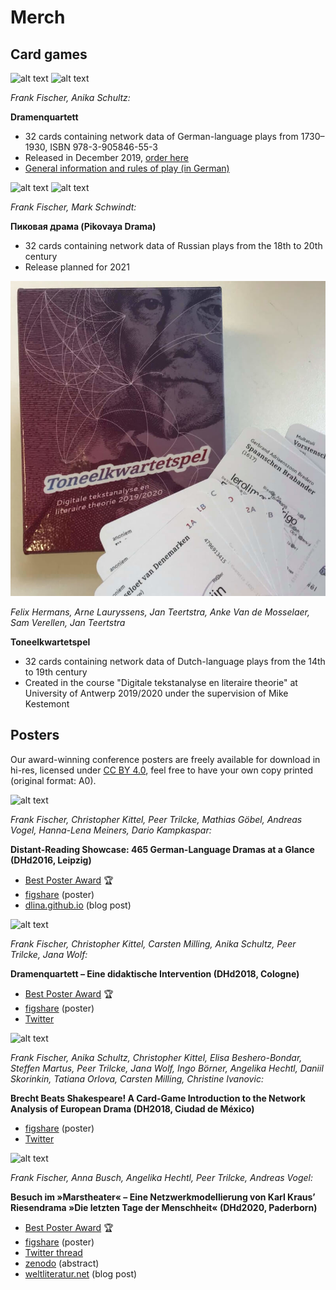 # Merch 

## Card games

![alt text](http://www.etkbooks.com/wp-content/uploads/9783905846553_front.jpg)
![alt text](http://www.etkbooks.com/wp-content/uploads/9783905846553_back.jpg)

*Frank Fischer, Anika Schultz:*

**Dramenquartett**

* 32 cards containing network data of German-language plays from 1730–1930, ISBN 978-3-905846-55-3
* Released in December 2019, [order here](http://www.etkbooks.com/dramenquartett/)
* [General information and rules of play (in German)](https://dramenquartett.github.io/)

![alt text](place-holder-mockup.jpg)
![alt text](place-holder-mockup.jpg)

*Frank Fischer, Mark Schwindt:*

**Пиковая драма (Pikovaya Drama)**

* 32 cards containing network data of Russian plays from the 18th to 20th century
* Release planned for 2021

![alt text](../img/merch/toneelkwartetspel.jpg)

*Felix Hermans, Arne Lauryssens, Jan Teertstra, Anke Van de Mosselaer, Sam Verellen, Jan Teertstra*

**Toneelkwartetspel**

* 32 cards containing network data of Dutch-language plays from the 14th to 19th century
* Created in the course "Digitale tekstanalyse en literaire theorie" at University of Antwerp 2019/2020 under the supervision of Mike Kestemont

## Posters

Our award-winning conference posters are freely available for download in hi-res, licensed under [CC BY 4.0](https://creativecommons.org/licenses/by/4.0/), feel free to have your own copy printed (original format: A0).

![alt text](https://lehkost.github.io/posters/distant-reading-showcase-dhd2016.jpg)

*Frank Fischer, Christopher Kittel, Peer Trilcke, Mathias Göbel, Andreas Vogel, Hanna-Lena Meiners, Dario Kampkaspar:*

**Distant-Reading Showcase: 465 German-Language Dramas at a Glance (DHd2016, Leipzig)**

* [Best Poster Award](http://dig-hum.de/gewinner-des-posterawards-2016) 🏆
* [figshare](https://doi.org/10.6084/m9.figshare.3101203) (poster)
* [dlina.github.io](https://dlina.github.io/Distant-Reading-Showcase-Poster-DHd2016-Leipzig/) (blog post)


![alt text](https://lehkost.github.io/posters/dramenquartett-dhd2018.jpg)

*Frank Fischer, Christopher Kittel, Carsten Milling, Anika Schultz, Peer Trilcke, Jana Wolf:*

**Dramenquartett – Eine didaktische Intervention (DHd2018, Cologne)**

* [Best Poster Award](https://texperimentales.hypotheses.org/2462#Preisverleihung) 🏆
* [figshare](https://doi.org/10.6084/m9.figshare.5926363) (poster)
* [Twitter](https://twitter.com/umblaetterer/status/969219085585313792)


![alt text](https://lehkost.github.io/posters/brecht-beats-shakespeare-dh2018.jpg)

*Frank Fischer, Anika Schultz, Christopher Kittel, Elisa Beshero-Bondar, Steffen Martus, Peer Trilcke, Jana Wolf, Ingo Börner, Angelika Hechtl, Daniil Skorinkin, Tatiana Orlova, Carsten Milling, Christine Ivanovic:*

**Brecht Beats Shakespeare! A Card-Game Introduction to the Network Analysis of European Drama (DH2018, Ciudad de México)**

* [figshare](https://doi.org/10.6084/m9.figshare.6667424) (poster)
* [Twitter](https://twitter.com/umblaetterer/status/1012048790730223621)

![alt text](https://lehkost.github.io/posters/marstheater-dhd2020.jpg)

*Frank Fischer, Anna Busch, Angelika Hechtl, Peer Trilcke, Andreas Vogel:*

**Besuch im »Marstheater« – Eine Netzwerkmodellierung von Karl Kraus’ Riesendrama »Die letzten Tage der Menschheit« (DHd2020, Paderborn)**

* [Best Poster Award](https://dig-hum.de/dhd-awards) 🏆
* [figshare](https://doi.org/10.6084/m9.figshare.11917902) (poster)
* [Twitter thread](https://twitter.com/umblaetterer/status/1235556225128886277)
* [zenodo](https://zenodo.org/record/3666690/preview/2020_DHd_BookOfAbstracts-web.pdf#page=280) (abstract)
* [weltliteratur.net](https://weltliteratur.net/theatre-on-mars/) (blog post)
